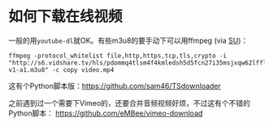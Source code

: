 # 如何下载在线视频

一般的用`youtube-dl`就OK。有些m3u8的要手动下可以用ffmpeg (via [SU](https://superuser.com/questions/1260846/downloading-m3u8-videos))：

```
ffmpeg -protocol_whitelist file,http,https,tcp,tls,crypto -i "http://s6.vidshare.tv/hls/pdommq4tlsm4f4kmledsh5d5fcn27i35msjxqw62lfflut5bgaqhb5kirb5q/index-v1-a1.m3u8" -c copy video.mp4
```

这有个Python脚本版：https://github.com/sam46/TSdownloader

之前遇到过一个需要下Vimeo的，还要合并音频视频好烦，不过这有个不错的Python脚本：
https://github.com/eMBee/vimeo-download